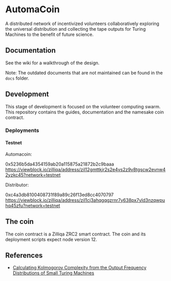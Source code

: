 # AutomaCoin

A distributed network of incentivized volunteers collaboratively exploring the universal distribution and collecting the tape outputs for Turing Machines to the benefit of future science.

## Documentation
See the wiki for a walkthrough of the design.

Note: The outdated documents that are not maintained can be found in the `docs` folder.

## Development
This stage of development is focused on the volunteer computing swarm. This repository contains the guides, documentation and the namesake coin contract.

### Deployments

#### Testnet
Automacoin:

0x5236b5da4354159ab20a115875a21872b2c9baaa
https://viewblock.io/zilliqa/address/zil12gmttkjr2s2e4vs2z9v8tgscw2evnw42yzkc45?network=testnet

Distributor:

0xc4a3db8100408731f89a89c26f13ed8cc4070797
https://viewblock.io/zilliqa/address/zil1cj3ahqgqgzrnr7y638px7yld3nzqwpuhq45zfu?network=testnet


## The coin
The coin contract is a Zilliqa ZRC2 smart contract. The coin and its deployment scripts expect node version 12.


## References

* [
Calculating Kolmogorov Complexity from the Output Frequency Distributions of Small Turing Machines](https://arxiv.org/abs/1211.1302)
